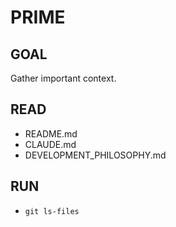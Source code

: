 # PRIME

## GOAL
Gather important context.

## READ
- README.md
- CLAUDE.md
- DEVELOPMENT_PHILOSOPHY.md

## RUN
- `git ls-files`

